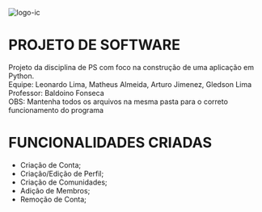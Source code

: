 ![logo-ic](https://github.com/gledlima/ProjetoPOO_2023.1/assets/130298928/8826dd97-dc76-4ecb-8834-b6020e05624f)

<h1 align="left"> PROJETO DE SOFTWARE </h1>
Projeto da disciplina de PS com foco na construção de uma aplicação em Python.<br />
Equipe: Leonardo Lima, Matheus Almeida, Arturo Jimenez, Gledson Lima<br />
Professor: Baldoino Fonseca<br />
<b></b>OBS: Mantenha todos os arquivos na mesma pasta para o correto funcionamento do programa</b><br />

<h1 align="left"> FUNCIONALIDADES CRIADAS </h1>

  - Criação de Conta;
  - Criação/Edição de Perfil;
  - Criação de Comunidades;
  - Adição de Membros;
  - Remoção de Conta;
